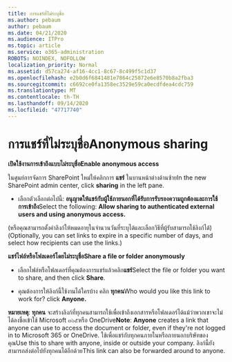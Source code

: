 ```yaml
---
title: การแชร์ที่ไม่ระบุชื่อ
ms.author: pebaum
author: pebaum
ms.date: 04/21/2020
ms.audience: ITPro
ms.topic: article
ms.service: o365-administration
ROBOTS: NOINDEX, NOFOLLOW
localization_priority: Normal
ms.assetid: d57ca274-af16-4cc1-8c67-8c499f5c1d37
ms.openlocfilehash: e2b0d6f6841481e7864c25872e6e8570b8a2fba3
ms.sourcegitcommit: c6692ce0fa1358ec3529e59ca0ecdfdea4cdc759
ms.translationtype: MT
ms.contentlocale: th-TH
ms.lasthandoff: 09/14/2020
ms.locfileid: "47717740"
---
```

# <a name="anonymous-sharing"></a><span data-ttu-id="932d9-102">การแชร์ที่ไม่ระบุชื่อ</span><span class="sxs-lookup"><span data-stu-id="932d9-102">Anonymous sharing</span></span>

 <span data-ttu-id="932d9-103">**เปิดใช้งานการเข้าถึงแบบไม่ระบุชื่อ**</span><span class="sxs-lookup"><span data-stu-id="932d9-103">**Enable anonymous access**</span></span>
  
<span data-ttu-id="932d9-104">ในศูนย์การจัดการ SharePoint ใหม่ให้คลิกการ **แชร์** ในบานหน้าต่างด้านซ้าย</span><span class="sxs-lookup"><span data-stu-id="932d9-104">In the new SharePoint admin center, click **sharing** in the left pane.</span></span> 
  
- <span data-ttu-id="932d9-105">เลือกตัวเลือกต่อไปนี้: **อนุญาตให้แชร์กับผู้ใช้ภายนอกที่ได้รับการรับรองความถูกต้องและการใช้การเข้าถึง**</span><span class="sxs-lookup"><span data-stu-id="932d9-105">Select the following: **Allow sharing to authenticated external users and using anonymous access.**</span></span>
  
<span data-ttu-id="932d9-106">(หรือคุณสามารถตั้งค่าลิงก์ให้หมดอายุในจำนวนวันที่ระบุได้และเลือกวิธีที่ผู้รับสามารถใช้ลิงก์ได้)</span><span class="sxs-lookup"><span data-stu-id="932d9-106">(Optionally, you can set links to expire in a specific number of days, and select how recipients can use the links.)</span></span>
    
 <span data-ttu-id="932d9-107">**แชร์ไฟล์หรือโฟลเดอร์โดยไม่ระบุชื่อ**</span><span class="sxs-lookup"><span data-stu-id="932d9-107">**Share a file or folder anonymously**</span></span>
  
- <span data-ttu-id="932d9-108">เลือกไฟล์หรือโฟลเดอร์ที่คุณต้องการแชร์แล้วคลิก**แชร์**</span><span class="sxs-lookup"><span data-stu-id="932d9-108">Select the file or folder you want to share, and then click **Share**.</span></span> 
    
- <span data-ttu-id="932d9-109">คุณต้องการให้ลิงก์นี้ใช้งานได้ใครบ้าง คลิก **ทุกคน**</span><span class="sxs-lookup"><span data-stu-id="932d9-109">Who would you like this link to work for? click **Anyone.**</span></span>
  
 <span data-ttu-id="932d9-110">**หมายเหตุ**: **ทุกคน** จะสร้างลิงก์ที่ทุกคนสามารถใช้เพื่อเข้าถึงเอกสารหรือโฟลเดอร์ได้แม้ว่าพวกเขาจะไม่ได้ลงชื่อเข้าใช้ Microsoft ๓๖๕หรือ OneDrive</span><span class="sxs-lookup"><span data-stu-id="932d9-110">**Note**: **Anyone** creates a link that anyone can use to access the document or folder, even if they're not logged in to Microsoft 365 or OneDrive.</span></span> <span data-ttu-id="932d9-111">ใช้เพื่อแชร์กับทุกคนภายในหรือภายนอกบริษัทของคุณ</span><span class="sxs-lookup"><span data-stu-id="932d9-111">Use this to share with anyone, inside or outside your company.</span></span> <span data-ttu-id="932d9-112">ลิงก์นี้ยังสามารถส่งต่อไปยังทุกคนได้อีกด้วย</span><span class="sxs-lookup"><span data-stu-id="932d9-112">This link can also be forwarded around to anyone.</span></span> 
    

